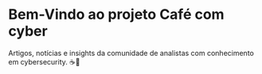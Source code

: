 # Bem-Vindo ao projeto Café com cyber

Artigos, notícias e insights da comunidade de analistas com conhecimento em cybersecurity.
☕🔐
